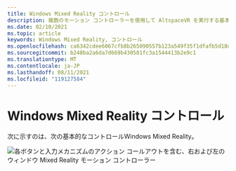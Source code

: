 ```yaml
---
title: Windows Mixed Reality コントロール
description: 複数のモーション コントローラーを使用して AltspaceVR を実行する基本的Windows Mixed Realityについて説明します。
ms.date: 02/10/2021
ms.topic: article
keywords: Windows Mixed Reality, コントロール
ms.openlocfilehash: ca6342cdee6067cfb8b265090557b123a549f35f1dfafb5d18d11bb58b2cfb38
ms.sourcegitcommit: b248ba2a6da7d669b430581fc3a1544413b2e9c1
ms.translationtype: MT
ms.contentlocale: ja-JP
ms.lasthandoff: 08/11/2021
ms.locfileid: "119127584"
---
```

# <a name="windows-mixed-reality-controls"></a>Windows Mixed Reality コントロール

次に示すのは、次の基本的なコントロールWindows Mixed Reality。

![各ボタンと入力メカニズムのアクション コールアウトを含む、右および左のウィンドウ Mixed Reality モーション コントローラー](images/windows-mixed-controls.jpg)